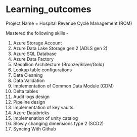 # Learning_outcomes


Project Name = Hospital Revenue Cycle Management (RCM)

Mastered the following skills - 
1)  Azure Storage Account 
2)  Azure Data Lake Storage gen 2 (ADLS gen 2)
3)  Azure SQL Database
4)  Azure Data Factory
6)  Medallion Architecture (Bronze/Silver/Gold)
7)  Lookup table configurations
8)  Data Cleaning
9)  Data Validation
10) Implementation of Common Data Module (CDM)
11) Delta tables
12) Audit logs design
13) Pipeline design
14) Implementation of key vaults 
15) Azure Databricks
16) Implemenation of unity catalog
17) Slowly changing dimensions type 2 (SCD2)
18) Syncing With Github
